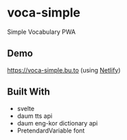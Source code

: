 # voca-simple
Simple Vocabulary PWA

## Demo
https://voca-simple.bu.to (using [Netlify](https://www.netlify.com/))

## Built With
- svelte
- daum tts api
- daum eng-kor dictionary api
- PretendardVariable font
